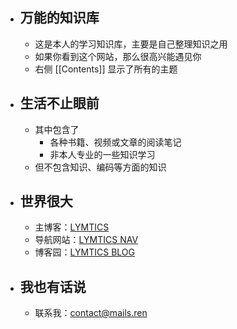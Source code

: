 - ## 万能的知识库
	- 这是本人的学习知识库，主要是自己整理知识之用
	- 如果你看到这个网站，那么很高兴能遇见你
	- 右侧 [[Contents]] 显示了所有的主题
- ## 生活不止眼前
	- 其中包含了
		- 各种书籍、视频或文章的阅读笔记
		- 非本人专业的一些知识学习
	- 但不包含知识、编码等方面的知识
- ## 世界很大
	- 主博客：[LYMTICS](https://lymtics.top)
	- 导航网站：[LYMTICS NAV](https://nav.lymtics.top)
	- 博客园：[LYMTICS BLOG](https://cnblogs.com/lymtics)
- ## 我也有话说
	- 联系我：[contact@mails.ren](mailto://contact@mails.ren)